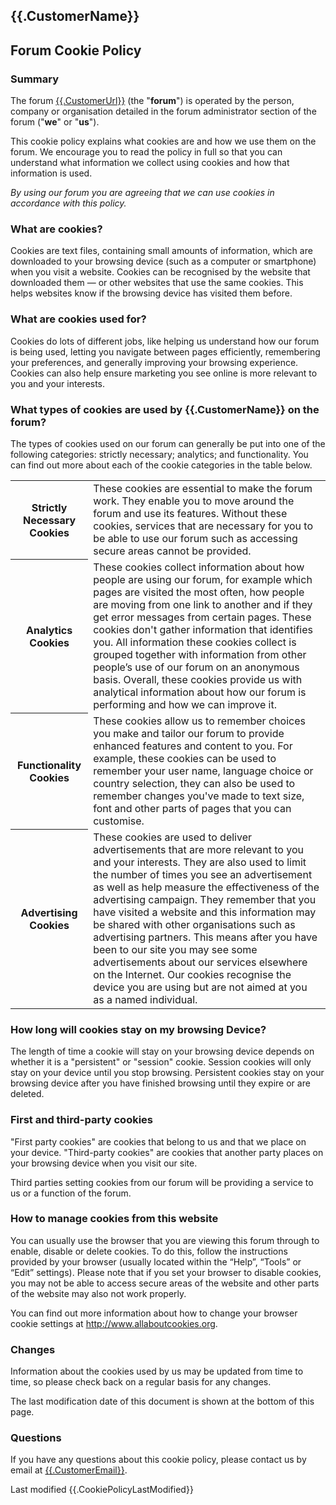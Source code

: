<h2>{{.CustomerName}}</h2>

<h2>Forum Cookie Policy</h2>

<h3>Summary</h3>

<p>The forum <a href="{{.CustomerUrl}}">{{.CustomerUrl}}</a> (the "<strong>forum</strong>") is operated by the person, company or organisation detailed in the forum administrator section of the forum ("<strong>we</strong>" or "<strong>us</strong>").</p>

<p>This cookie policy explains what cookies are and how we use them on the forum.  We encourage you to read the policy in full so that you can understand what information we collect using cookies and how that information is used.</p>

<p><em>By using our forum you are agreeing that we can use cookies in accordance with this policy.</em></p>

<h3>What are cookies?</h3>

<p>Cookies are text files, containing small amounts of information, which are downloaded to your browsing device (such as a computer or smartphone) when you visit a website. Cookies can be recognised by the website that downloaded them — or other websites that use the same cookies.  This helps websites know if the browsing device has visited them before.</p>

<h3>What are cookies used for?</h3>

<p>Cookies do lots of different jobs, like helping us understand how our forum is being used, letting you navigate between pages efficiently, remembering your preferences, and generally improving your browsing experience. Cookies can also help ensure marketing you see online is more relevant to you and your interests.</p>

<h3>What types of cookies are used by {{.CustomerName}} on the forum?</h3>

<p>The types of cookies used on our forum can generally be put into one of the following categories: strictly necessary; analytics; and functionality. You can find out more about each of the cookie categories in the table below.</p>

<table>
	<tr>
		<th>Strictly Necessary Cookies</th>
		<td>These cookies are essential to make the forum work. They enable you to move around the forum and use its features. Without these cookies, services that are necessary for you to be able to use our forum such as accessing secure areas cannot be provided.</td>
	</tr>
	<tr>
		<th>Analytics Cookies</th>
		<td>These cookies collect information about how people are using our forum, for example which pages are visited the most often, how people are moving from one link to another and if they get error messages from certain pages. These cookies don't gather information that identifies you.  All information these cookies collect is grouped together with information from other people’s use of our forum on an anonymous basis. Overall, these cookies provide us with analytical information about how our forum is performing and how we can improve it.</td>
	</tr>
	<tr>
		<th>Functionality Cookies</th>
		<td>These cookies allow us to remember choices you make and tailor our forum to provide enhanced features and content to you. For example, these cookies can be used to remember your user name, language choice or country selection, they can also be used to remember changes you've made to text size, font and other parts of pages that you can customise.</td>
	</tr>
	<tr>
		<th>Advertising Cookies</th>
		<td>These cookies are used to deliver advertisements that are more relevant to you and your interests. They are also used to limit the number of times you see an advertisement as well as help measure the effectiveness of the advertising campaign. They remember that you have visited a website and this information may be shared with other organisations such as advertising partners. This means after you have been to our site you may see some advertisements about our services elsewhere on the Internet. Our cookies recognise the device you are using but are not aimed at you as a named individual.</td>
	</tr>
</table>

<h3>How long will cookies stay on my browsing Device?</h3>

<p>The length of time a cookie will stay on your browsing device depends on whether it is a "persistent" or "session" cookie.  Session cookies will only stay on your device until you stop browsing.  Persistent cookies stay on your browsing device after you have finished browsing until they expire or are deleted.</p>

<h3>First and third-party cookies</h3>

<p>"First party cookies" are cookies that belong to us and that we place on your device. "Third-party cookies" are cookies that another party places on your browsing device when you visit our site.</p>

<p>Third parties setting cookies from our forum will be providing a service to us or a function of the forum.</p>

<h3>How to manage cookies from this website</h3>

<p>You can usually use the browser that you are viewing this forum through to enable, disable or delete cookies. To do this, follow the instructions provided by your browser (usually located within the “Help”, “Tools” or “Edit” settings). Please note that if you set your browser to disable cookies, you may not be able to access secure areas of the website and other parts of the website may also not work properly.</p>

<p>You can find out more information about how to change your browser cookie settings at <a href="http://www.allaboutcookies.org">http://www.allaboutcookies.org</a>.</p>

<h3>Changes</h3>

<p>Information about the cookies used by us may be updated from time to time, so please check back on a regular basis for any changes.</p>

<p>The last modification date of this document is shown at the bottom of this page.</p>

<h3>Questions</h3>

<p>If you have any questions about this cookie policy, please contact us by email at <a href="mailto:{{.CustomerEmail}}">{{.CustomerEmail}}</a>.</p>

<p>Last modified {{.CookiePolicyLastModified}}</p>
